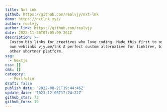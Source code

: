 ```yaml
---
title: Nxt Lnk
github: https://github.com/realvjy/nxt-lnk
demo: https://nxtlnk.xyz/
author: realvjy
author_link: https://github.com/realvjy
date: 2023-11-30T07:05:09.261Z
description: >-
  Custom bio links for creatives who love coding. Made this first to use for my
  own weblinks vjy.me/lnk A perfect custom alternative for linktree, bio and
  other shortner platform.
ssg:
  - Nextjs
css: []
cms: []
category:
  - Portfolio
draft: false
publish_date: '2022-08-21T19:44:46Z'
update_date: '2023-12-06T17:24:22Z'
github_star: 73
github_fork: 19
---
```


